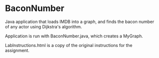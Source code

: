 # BaconNumber
Java application that loads IMDB into a graph, and finds the bacon number of any actor using Dijkstra's algorithm.

Application is run with BaconNumber.java, which creates a MyGraph.

LabInstructions.html is a copy of the original instructions for the assignment.
